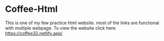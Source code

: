 # Coffee-Html

This is one of my few practice html website.
most of the links are functional with multiple webpage.
To view the website click here: https://coffee32.netlify.app/
